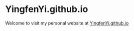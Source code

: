 # YingfenYi.github.io

Welcome to visit my personal website at [YingfenYi.github.io](http://YingfenYi.github.io)
